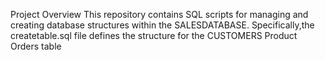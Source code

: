 Project Overview
This repository contains SQL scripts for managing and creating database structures within the SALESDATABASE. 
Specifically,the createtable.sql file defines the structure for the
CUSTOMERS
Product  
Orders  table

